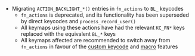 * Migrating `ACTION_BACKLIGHT_*()` entries in `fn_actions` to `BL_` keycodes
    * `fn_actions` is deprecated, and its functionality has been superseded by direct keycodes and `process_record_user()`
    * All keymaps using these actions have had the relevant `KC_FN*` keys replaced with the equivalent `BL_*` keys
    * All keymaps affected are recommended to switch away from `fn_actions` in favour of the [custom keycode](https://docs.qmk.fm/#/custom_quantum_functions) and [macro](https://docs.qmk.fm/#/feature_macros) features
